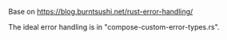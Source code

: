 Base on https://blog.burntsushi.net/rust-error-handling/

The ideal error handling is in "compose-custom-error-types.rs".
